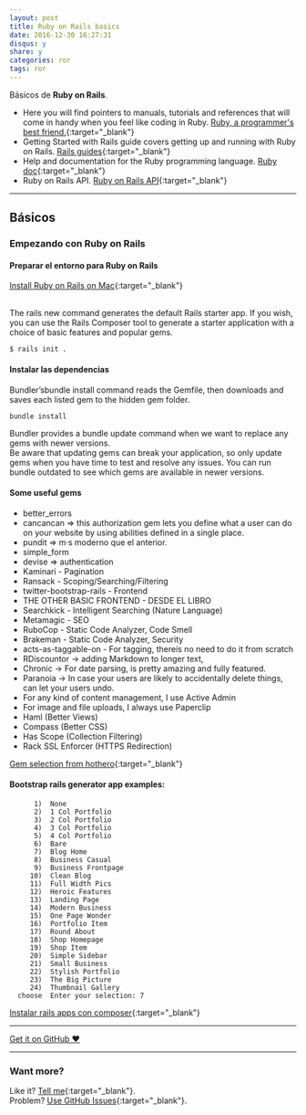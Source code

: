 ```yaml
---
layout: post
title: Ruby on Rails basics
date: 2016-12-30 16:27:31
disqus: y
share: y
categories: ror
tags: ror
---
```


Básicos de **Ruby on Rails**.<br>

- Here you will find pointers to manuals, tutorials and references that will come in handy when you feel like coding in Ruby.
[Ruby, a programmer's best friend.](https://www.ruby-lang.org/en/documentation/){:target="_blank"}
- Getting Started with Rails guide covers getting up and running with Ruby on Rails.
[Rails guides](http://guides.rubyonrails.org/getting_started.html){:target="_blank"}
- Help and documentation for the Ruby programming language.
[Ruby doc](http://ruby-doc.org){:target="_blank"}
- Ruby on Rails API.
[Ruby on Rails API](http://api.rubyonrails.org){:target="_blank"}

---

## Básicos

### Empezando con Ruby on Rails

#### Preparar el entorno para Ruby on Rails

[Install Ruby on Rails on Mac](http://railsapps.github.io/installrubyonrails-mac.html){:target="_blank"}<br><br>

The rails new command generates the default Rails starter app. If you wish, you can use the Rails Composer tool to generate a starter application with a choice of basic features and popular gems.

```
$ rails init .
```

#### Instalar las dependencias

Bundler’sbundle install command reads the Gemfile, then downloads and saves each listed gem to the hidden gem folder.

```
bundle install
```

Bundler provides a bundle update command when we want to replace any gems with newer versions.<br>
Be aware that updating gems can break your application, so only update gems when you have time to test and resolve any issues. You can run bundle outdated to see which gems are available in newer versions.

#### Some useful gems
- better_errors
- cancancan  =>  this authorization gem lets you define what a user can do on your website by using abilities defined in a single place.
- pundit  => m·s moderno que el anterior.
- simple_form
- devise   => authentication
- Kaminari - Pagination
- Ransack - Scoping/Searching/Filtering
- twitter-bootstrap-rails - Frontend
- THE OTHER BASIC FRONTEND - DESDE EL LIBRO
- Searchkick - Intelligent Searching (Nature Language)
- Metamagic - SEO
- RuboCop - Static Code Analyzer, Code Smell
- Brakeman - Static Code Analyzer, Security
- acts-as-taggable-on - For tagging, thereís no need to do it from scratch
- RDiscountor -> adding Markdown to longer text,
- Chronic  -> For date parsing, is pretty amazing and fully featured.
- Paranoia -> In case your users are likely to accidentally delete things, can let your users undo.
- For any kind of content management, I use Active Admin
- For image and file uploads, I always use Paperclip
- Haml (Better Views)
- Compass (Better CSS)
- Has Scope (Collection Filtering)
- Rack SSL Enforcer (HTTPS Redirection)

[Gem selection from hothero](https://github.com/hothero/awesome-rails-gem){:target="_blank"}

#### Bootstrap rails generator app examples:
          1)  None
          2)  1 Col Portfolio
          3)  2 Col Portfolio
          4)  3 Col Portfolio
          5)  4 Col Portfolio
          6)  Bare
          7)  Blog Home
          8)  Business Casual
          9)  Business Frontpage
         10)  Clean Blog
         11)  Full Width Pics
         12)  Heroic Features
         13)  Landing Page
         14)  Modern Business
         15)  One Page Wonder
         16)  Portfolio Item
         17)  Round About
         18)  Shop Homepage
         19)  Shop Item
         20)  Simple Sidebar
         21)  Small Business
         22)  Stylish Portfolio
         23)  The Big Picture
         24)  Thumbnail Gallery
      choose  Enter your selection: 7

[Instalar rails apps con composer](https://github.com/RailsApps/rails-composer){:target="_blank"}

---

<a href="https://github.com/mariope/apuntes" target="_blank" class="big-button gray">Get it on GitHub &hearts;</a>

---

### Want more?

Like it? [Tell me](http://twitter.com/mariodevelop){:target="_blank"}.<br/>
Problem? [Use GitHub Issues](https://github.com/mariope/apuntes/issues){:target="_blank"}.
